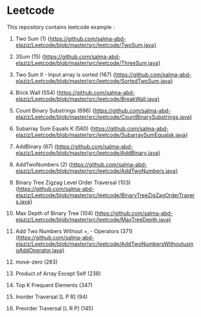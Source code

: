 # Leetcode

This repository contains leetcode example :
1. Two Sum (1)  {https://github.com/salma-abd-elaziz/Leetcode/blob/master/src/leetcode/TwoSum.java}

2. 3Sum (15)  {https://github.com/salma-abd-elaziz/Leetcode/blob/master/src/leetcode/ThreeSum.java}

3. Two Sum II - Input array is sorted (167) {https://github.com/salma-abd-elaziz/Leetcode/blob/master/src/leetcode/SortedTwoSum.java}

4. Brick Wall (554) {https://github.com/salma-abd-elaziz/Leetcode/blob/master/src/leetcode/BreakWall.java}

5. Count Binary Substrings (696) {https://github.com/salma-abd-elaziz/Leetcode/blob/master/src/leetcode/CountBinarySubstrings.java}

6. Subarray Sum Equals K (560)  {https://github.com/salma-abd-elaziz/Leetcode/blob/master/src/leetcode/SubarraySumEqualsk.java}

7. AddBinary (67) {https://github.com/salma-abd-elaziz/Leetcode/blob/master/src/leetcode/AddBinary.java}

8. AddTwoNumbers (2) {https://github.com/salma-abd-elaziz/Leetcode/blob/master/src/leetcode/AddTwoNumbers.java}

9. Binary Tree Zigzag Level Order Traversal (103) {https://github.com/salma-abd-elaziz/Leetcode/blob/master/src/leetcode/BinaryTreeZigZagOrderTravers.java}

10. Max Depth of Binary Tree (104) {https://github.com/salma-abd-elaziz/Leetcode/blob/master/src/leetcode/MaxTreeDepth.java}

11. Add Two Numbers Without +, - Operators (371) {https://github.com/salma-abd-elaziz/Leetcode/blob/master/src/leetcode/AddTwoNumbersWithoutusingAddOperator.java}

12. move-zero (283)

13. Product of Array Except Self (238)

14. Top K Frequent Elements (347)

15. Inorder Traversal [L P R] (94)

16. Preorder Traversal [L R P] (145)